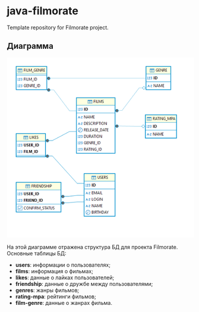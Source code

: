# java-filmorate
Template repository for Filmorate project.

## Диаграмма

![diagram.png](src/main/resources/schema_img.png)


На этой диаграмме отражена структура БД для проекта Filmorate. 
Основные таблицы БД:


- **users**: информации о пользователях;
- **films**: информация о фильмах;
- **likes**: данные о лайках пользователей;
- **friendship**: данные о дружбе между пользователями;
- **genres**: жанры фильмов;
- **rating-mpa**: рейтинги фильмов;
- **film-genre**: данные о жанрах фильма.